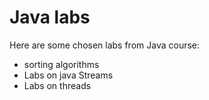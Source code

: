 # Java labs

Here are some chosen labs from Java course:

* sorting algorithms
* Labs on java Streams
* Labs on threads 
	
